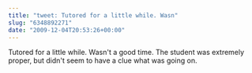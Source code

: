 ```yaml
---
title: "tweet: Tutored for a little while. Wasn"
slug: "6348892271"
date: "2009-12-04T20:53:26+00:00"
---
```

Tutored for a little while. Wasn't a good time. The student was extremely proper, but didn't seem to have a clue what was going on.
